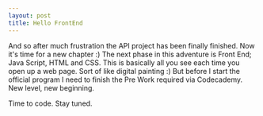```yaml
---
layout: post
title: Hello FrontEnd
---
```


And so after much frustration the API project has been finally finished. Now it's time for a new chapter :) The next phase in this adventure is Front End; Java Script, HTML and CSS. This is basically all you see each time you open up a web page. Sort of like digital painting :) But before I start the official program I need to finish the Pre Work required via Codecademy. New level, new beginning. 

Time to code. Stay tuned.  